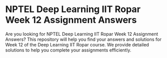 # NPTEL Deep Learning IIT Ropar Week 12 Assignment Answers

Are you looking for NPTEL Deep Learning IIT Ropar Week 12 Assignment Answers? This repository will help you find your answers and solutions for Week 12 of the Deep Learning IIT Ropar course. We provide detailed solutions to help you complete your assignments efficiently.